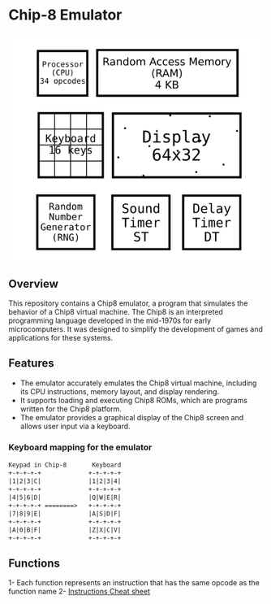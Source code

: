 # Chip-8 Emulator

## ![Architecture](https://github.com/AhmedMaher309/Chip-8-emulator/blob/main/assets/Screenshot%20from%202024-02-10%2019-56-53.png)



## Overview
This repository contains a Chip8 emulator, a program that simulates the behavior of a Chip8 virtual machine. The Chip8 is an interpreted programming language developed in the mid-1970s for early microcomputers. It was designed to simplify the development of games and applications for these systems.

## Features
- The emulator accurately emulates the Chip8 virtual machine, including its CPU instructions, memory layout, and display rendering.
- It supports loading and executing Chip8 ROMs, which are programs written for the Chip8 platform.
- The emulator provides a graphical display of the Chip8 screen and allows user input via a keyboard.


### Keyboard mapping for the emulator
    Keypad in Chip-8       Keyboard
    +-+-+-+-+             +-+-+-+-+
    |1|2|3|C|             |1|2|3|4|
    +-+-+-+-+             +-+-+-+-+
    |4|5|6|D|             |Q|W|E|R|
    +-+-+-+-+ ========>   +-+-+-+-+
    |7|8|9|E|             |A|S|D|F|
    +-+-+-+-+             +-+-+-+-+
    |A|0|B|F|             |Z|X|C|V|
    +-+-+-+-+             +-+-+-+-+
    

## Functions
1- Each function represents an instruction that has the same opcode as the function name 
2- [Instructions Cheat sheet](https://github.com/AhmedMaher309/Chip-8-emulator/blob/main/chip8ref.pdf)


    



